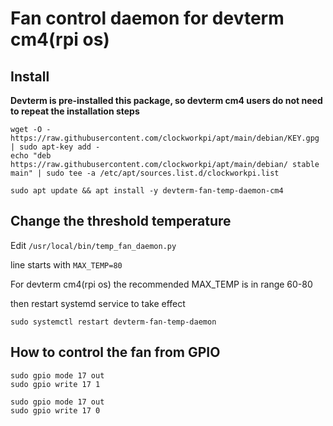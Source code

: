 # Fan control daemon for devterm cm4(rpi os)
 
## Install

**Devterm is pre-installed this package, so devterm cm4 users do not need to repeat the installation steps**

```
wget -O - https://raw.githubusercontent.com/clockworkpi/apt/main/debian/KEY.gpg | sudo apt-key add -
echo "deb https://raw.githubusercontent.com/clockworkpi/apt/main/debian/ stable main" | sudo tee -a /etc/apt/sources.list.d/clockworkpi.list

sudo apt update && apt install -y devterm-fan-temp-daemon-cm4
```

## Change the threshold temperature

Edit `/usr/local/bin/temp_fan_daemon.py`

line starts with `MAX_TEMP=80`

For devterm cm4(rpi os) the  recommended MAX_TEMP is in range 60-80 

then restart systemd service to take effect

`sudo systemctl restart devterm-fan-temp-daemon`

## How to control the fan from GPIO

``` start the fan
sudo gpio mode 17 out
sudo gpio write 17 1
```

```stop the fan
sudo gpio mode 17 out
sudo gpio write 17 0
```

